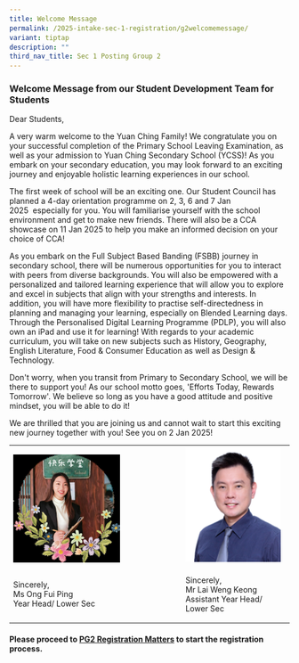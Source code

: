 ```yaml
---
title: Welcome Message
permalink: /2025-intake-sec-1-registration/g2welcomemessage/
variant: tiptap
description: ""
third_nav_title: Sec 1 Posting Group 2
---
```

<h3>Welcome Message from our Student Development Team for Students</h3>
<p>Dear Students,&nbsp;</p>
<p>A very warm welcome to the Yuan Ching Family! We congratulate you on your
successful completion of the Primary School Leaving Examination, as well
as your admission to Yuan Ching Secondary School (YCSS)! As you embark
on your secondary education, you may look forward to an exciting journey
and enjoyable holistic learning experiences in our school.</p>
<p>The first week of school will be an exciting one. Our Student Council
has planned a 4-day orientation programme on&nbsp;2, 3, 6 and 7 Jan 2025&nbsp;&nbsp;especially
for you. You will familiarise yourself with the school environment and
get to make new friends. There will also be a CCA showcase on&nbsp;11 Jan
2025&nbsp;to help you make an informed decision on your choice of CCA!</p>
<p>As you embark on the Full Subject Based Banding (FSBB) journey in secondary
school, there will be numerous opportunities for you to interact with peers
from diverse backgrounds. You will also be empowered with a personalized
and tailored learning experience that will allow you to explore and excel
in subjects that align with your strengths and interests. In addition,
you will have more flexibility to practise self-directedness in planning
and managing your learning, especially on Blended Learning days. Through
the Personalised Digital Learning&nbsp;Programme&nbsp;(PDLP), you will
also own an iPad and use it for learning! With regards to your academic
curriculum, you will take on new subjects such as History, Geography, English
Literature, Food &amp; Consumer Education as well as Design &amp; Technology.</p>
<p>Don't worry, when you transit from Primary to Secondary School, we will
be there to support you! As our school motto goes, 'Efforts Today, Rewards
Tomorrow'. We believe so long as you have a good attitude and positive
mindset, you will be able to do it!</p>
<p>We are thrilled that you are joining us and cannot wait to start this
exciting new journey together with you! See you on 2 Jan 2025!</p>
<p></p>
<table style="minWidth: 50px">
<colgroup>
<col>
<col>
</colgroup>
<tbody>
<tr>
<td rowspan="1" colspan="1">
<p></p>
<div class="isomer-image-wrapper">
<img style="width: 65%;" height="auto" width="100%" alt="" src="/images/Fui_Ping.png">
</div>
</td>
<td rowspan="1" colspan="1">
<div class="isomer-image-wrapper">
<img style="width: 95%;" height="auto" width="100%" alt="" src="/images/Mr_Lai.png">
</div>
</td>
</tr>
<tr>
<td rowspan="1" colspan="1">
<p>Sincerely,
<br>Ms Ong Fui Ping
<br>Year Head/ Lower Sec</p>
</td>
<td rowspan="1" colspan="1">
<p>Sincerely,
<br>Mr Lai Weng Keong
<br>Assistant Year Head/ Lower Sec</p>
</td>
</tr>
</tbody>
</table>
<p></p>
<h4>Please proceed to <a href="/2025-intake-sec-1-registration/sec-1-posting-group-2/pg2registrationmatters/" rel="noopener noreferrer nofollow" target="_blank">PG2 Registration Matters</a> to start the registration process.</h4>
<p></p>
